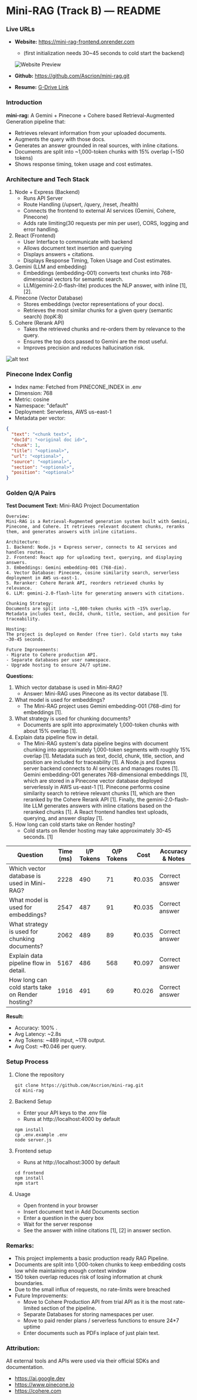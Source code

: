 # Mini-RAG (Track B) — README

### Live URLs
- **Website:** https://mini-rag-frontend.onrender.com  
    - (first initialization needs 30~45 seconds to cold start the backend)

    ![Website Preview](web-ss.png)

- **Github:** https://github.com/Ascrion/mini-rag.git
- **Resume:** [G-Drive Link](https://drive.google.com/file/d/1z1Cym6jNNaoXG-yy4wx9A50EMKwxGym7/view?usp=sharing)




### Introduction

**mini-rag:** A Gemini + Pinecone + Cohere based Retrieval-Augmented Generation pipeline that:   

 - Retrieves relevant information from your uploaded documents.   
- Augments the query with those docs.
- Generates an answer grounded in real sources, with inline citations.    
- Documents are split into ~1,000-token chunks with 15% overlap (~150 tokens)    
- Shows response timing, token usage and cost estimates.    

### Architecture and Tech Stack
1. Node + Express (Backend)
    - Runs API Server
    - Route Handling (/upsert, /query, /reset, /health)
    - Connects the frontend to external AI services (Gemini, Cohere, Pinecone)
    - Adds rate limiting(30 requests per min per user), CORS, logging and error handling.
2. React (Frontend)
    - User Interface to communicate with backend
    - Allows document text insertion and querying
    - Displays answers + citations.
    - Displays Response Timing, Token Usage and Cost estimates.
3. Gemini (LLM and embedding)
    - Embeddings (embedding-001) converts text chunks into 768-dimensional vectors for semantic search.
    - LLM(gemini-2.0-flash-lite) produces the NLP answer, with inline [1], [2].
4. Pinecone (Vector Database)
    - Stores embeddings (vector representations of your docs).
    - Retrieves the most similar chunks for a given query (semantic search) (topK:8)
5. Cohere (Rerank API)
    - Takes the retrieved chunks and re-orders them by relevance to the query.
    - Ensures the top docs passed to Gemini are the most useful.
    - Improves precision and reduces hallucination risk.

![alt text](image.png)         

### Pinecone Index Config
- Index name: Fetched from PINECONE_INDEX in .env
- Dimension: 768 
- Metric: cosine
- Namespace: "default"
- Deployment: Serverless, AWS us-east-1
- Metadata per vector:
```json
{
  "text": "<chunk text>",
  "docId": "<original doc id>",
  "chunk": 1,
  "title": "<optional>",
  "url": "<optional>",
  "source": "<optional>",
  "section": "<optional>",
  "position": "<optional>"
}
```

### Golden Q/A Pairs 
**Test Document Text:** 
    Mini-RAG Project Documentation

    Overview:  
    Mini-RAG is a Retrieval-Rugmented generation system built with Gemini, Pinecone, and Cohere. It retrieves relevant document chunks, reranks them, and generates answers with inline citations.  

    Architecture:  
    1. Backend: Node.js + Express server, connects to AI services and handles routes.  
    2. Frontend: React app for uploading text, querying, and displaying answers.  
    3. Embeddings: Gemini embedding-001 (768-dim).  
    4. Vector Database: Pinecone, cosine similarity search, serverless deployment in AWS us-east-1.  
    5. Reranker: Cohere Rerank API, reorders retrieved chunks by relevance.  
    6. LLM: gemini-2.0-flash-lite for generating answers with citations.  

    Chunking Strategy:  
    Documents are split into ~1,000-token chunks with ~15% overlap. Metadata includes text, docId, chunk, title, section, and position for traceability.  

    Hosting:  
    The project is deployed on Render (free tier). Cold starts may take ~30-45 seconds.  

    Future Improvements:  
    - Migrate to Cohere production API.  
    - Separate databases per user namespace.  
    - Upgrade hosting to ensure 24/7 uptime.  

**Questions:**

1. Which vector database is used in Mini-RAG?
    - Answer: Mini-RAG uses Pinecone as its vector database [1].
2. What model is used for embeddings?
    - The Mini-RAG project uses Gemini embedding-001 (768-dim) for embeddings [1].
3. What strategy is used for chunking documents?
    - Documents are split into approximately 1,000-token chunks with about 15% overlap [1].
4. Explain data pipeline flow in detail.
    - The Mini-RAG system's data pipeline begins with document chunking into approximately 1,000-token segments with roughly 15% overlap [1]. Metadata such as text, docId, chunk, title, section, and position are included for traceability [1]. A Node.js and Express server backend connects to AI services and manages routes [1]. Gemini embedding-001 generates 768-dimensional embeddings [1], which are stored in a Pinecone vector database deployed serverlessly in AWS us-east-1 [1]. Pinecone performs cosine similarity search to retrieve relevant chunks [1], which are then reranked by the Cohere Rerank API [1]. Finally, the gemini-2.0-flash-lite LLM generates answers with inline citations based on the reranked chunks [1]. A React frontend handles text uploads, querying, and answer display [1].
5. How long can cold starts take on Render hosting?
    - Cold starts on Render hosting may take approximately 30-45 seconds. [1]

| Question                                         | Time (ms) | I/P Tokens | O/P Tokens | Cost   | Accuracy & Notes|
| ------------------------------------------------ | --------- | ---------- | ---------- | ------ | --------------- |
| Which vector database is used in Mini-RAG?       | 2228      | 490        | 71         | ₹0.035 |Correct answer   |
| What model is used for embeddings?               | 2547      | 487        | 91         | ₹0.035 |Correct answer   |
| What strategy is used for chunking documents?    | 2062      | 489        | 89         | ₹0.035 |Correct answer   |
| Explain data pipeline flow in detail.            | 5167      | 486        | 568        | ₹0.097 |Correct answer   |
| How long can cold starts take on Render hosting? | 1916      | 491        | 69         | ₹0.026 |Correct answer   |
**Result:**
- Accuracy: 100% .
- Avg Latency: ~2.8s
- Avg Tokens: ~489 input, ~178 output.
- Avg Cost: ~₹0.046 per query.

### Setup Process

1. Clone the repository
    ```
    git clone https://github.com/Ascrion/mini-rag.git
    cd mini-rag
    ```

2. Backend Setup 
    - Enter your API keys to the .env file
    - Runs at http://localhost:4000 by default
    ```
    npm install
    cp .env.example .env 
    node server.js
    ```
3. Frontend setup 
    - Runs at http://localhost:3000 by default
    ```
    cd frontend
    npm install    
    npm start    
    ```
4. Usage 
    - Open frontend in your browser
    - Insert document text in Add Documents section
    - Enter a question in the query box
    - Wait for the server response 
    - See the answer with inline citations [1], [2] in answer section.

### Remarks:
- This project implements a basic production ready RAG Pipeline.
- Documents are split into 1,000-token chunks to keep embedding costs low while maintaining enough context window
- 150 token overlap reduces risk of losing information at chunk boundaries. 
- Due to the small influx of requests, no rate-limits were breached
- Future Improvements:
    - Move to Cohere Production API from trial API as it is the most rate-limited section of the pipeline.
    - Separate Databases for storing namespaces per user.
    - Move to paid render plans / serverless functions to ensure 24*7 uptime
    - Enter documents such as PDFs inplace of just plain text.

### Attribution:
All external tools and APIs were used via their official SDKs and documentation.
- https://ai.google.dev
- https://www.pinecone.io
- https://cohere.com